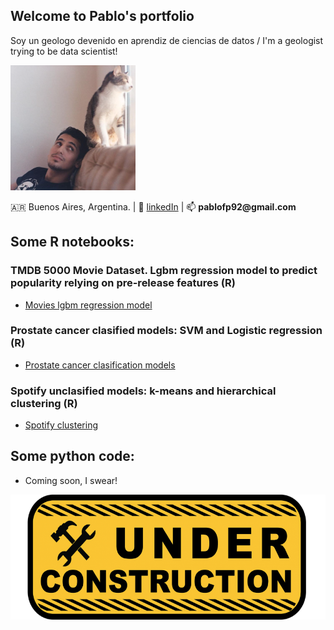 ## Welcome to Pablo's portfolio

Soy un geologo devenido en aprendiz de ciencias de datos / I'm a geologist trying to be data scientist!  

<img src="https://raw.githubusercontent.com/pablofp92/pablofp92/main/polci.png" width="200" height="200" />

:argentina: Buenos Aires, Argentina.  | :blue_book: [linkedIn](https://www.linkedin.com/in/pablofprz/) |  :mailbox: __pablofp92@gmail.com__ 


## Some R notebooks: 

### TMDB 5000 Movie Dataset. Lgbm regression model to predict popularity relying on pre-release features (R)
* [Movies lgbm regression model](movies_lgbm/Movies.html)

### Prostate cancer clasified models: SVM and Logistic regression (R)
* [Prostate cancer clasification models](/prostate/prostate_cancer_models.md)

### Spotify unclasified models: k-means and hierarchical clustering (R) 
* [Spotify clustering](/clustering_spotify/clustering_spotify.html)


## Some python code:

* Coming soon, I swear! 

<img src="https://raw.githubusercontent.com/pablofp92/pablofp92/main/under-construction-2408062_1280-862x307.png" height="200" />

